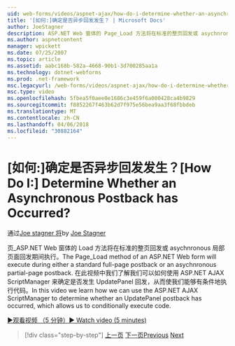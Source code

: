 ```yaml
---
uid: web-forms/videos/aspnet-ajax/how-do-i-determine-whether-an-asynchronous-postback-has-occurred
title: '[如何:]确定是否异步回发发生？ | Microsoft Docs'
author: JoeStagner
description: ASP.NET Web 窗体的 Page_Load 方法将在标准的整页回发或 asychnronous 局部页面回发期间执行。 在本视频中...
ms.author: aspnetcontent
manager: wpickett
ms.date: 07/25/2007
ms.topic: article
ms.assetid: aabc168b-582a-4668-90b1-3d700285aa1a
ms.technology: dotnet-webforms
ms.prod: .net-framework
msc.legacyurl: /web-forms/videos/aspnet-ajax/how-do-i-determine-whether-an-asynchronous-postback-has-occurred
msc.type: video
ms.openlocfilehash: 5fbea5f0aee0e1686c3e459f6a000428ca4b9829
ms.sourcegitcommit: f8852267f463b62d7f975e56bea9aa3f68fbbdeb
ms.translationtype: MT
ms.contentlocale: zh-CN
ms.lasthandoff: 04/06/2018
ms.locfileid: "30882164"
---
```

<a name="how-do-i-determine-whether-an-asynchronous-postback-has-occurred"></a><span data-ttu-id="45959-105">[如何:]确定是否异步回发发生？</span><span class="sxs-lookup"><span data-stu-id="45959-105">[How Do I:] Determine Whether an Asynchronous Postback has Occurred?</span></span>
====================
<span data-ttu-id="45959-106">通过[Joe stagner 将](https://github.com/JoeStagner)</span><span class="sxs-lookup"><span data-stu-id="45959-106">by [Joe Stagner](https://github.com/JoeStagner)</span></span>

<span data-ttu-id="45959-107">页\_ASP.NET Web 窗体的 Load 方法将在标准的整页回发或 asychnronous 局部页面回发期间执行。</span><span class="sxs-lookup"><span data-stu-id="45959-107">The Page\_Load method of an ASP.NET Web form will execute during either a standard full-page postback or an asychnronous partial-page postback.</span></span> <span data-ttu-id="45959-108">在此视频中我们了解我们可以如何使用 ASP.NET AJAX ScriptManager 来确定是否发生 UpdatePanel 回发，从而使我们能够有条件地执行代码。</span><span class="sxs-lookup"><span data-stu-id="45959-108">In this video we learn how we can use the ASP.NET AJAX ScriptManager to determine whether an UpdatePanel postback has occurred, which allows us to conditionally execute code.</span></span>

[<span data-ttu-id="45959-109">&#9654;观看视频 （5 分钟）</span><span class="sxs-lookup"><span data-stu-id="45959-109">&#9654; Watch video (5 minutes)</span></span>](https://channel9.msdn.com/Blogs/ASP-NET-Site-Videos/how-do-i-determine-whether-an-asynchronous-postback-has-occurred)

> [!div class="step-by-step"]
> <span data-ttu-id="45959-110">[上一页](how-do-i-use-javascript-to-refresh-an-aspnet-ajax-updatepanel.md)
> [下一页](how-do-i-use-the-conditional-updatemode-of-the-updatepanel.md)</span><span class="sxs-lookup"><span data-stu-id="45959-110">[Previous](how-do-i-use-javascript-to-refresh-an-aspnet-ajax-updatepanel.md)
[Next](how-do-i-use-the-conditional-updatemode-of-the-updatepanel.md)</span></span>
